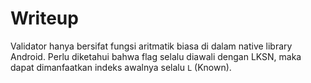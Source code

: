 # Writeup

Validator hanya bersifat fungsi aritmatik biasa di dalam native library Android. Perlu diketahui bahwa flag selalu diawali dengan LKSN, maka dapat dimanfaatkan indeks awalnya selalu `L` (Known).